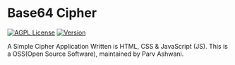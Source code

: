 # Base64 Cipher
[![AGPL License](https://img.shields.io/badge/license-AGPL-blue.svg)](http://www.gnu.org/licenses/agpl-3.0)
[![Version](https://badge.fury.io/gh/tterb%2FHyde.svg)](https://badge.fury.io/gh/tterb%2FHyde)


A Simple Cipher Application Written is HTML, CSS &amp; JavaScript (JS). This is a OSS(Open Source Software), maintained by Parv Ashwani.
